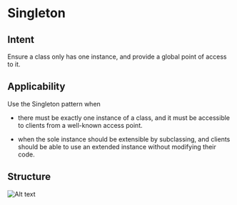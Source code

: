 # Singleton
## Intent
Ensure a class only has one instance, and provide a global point of access to it.
## Applicability

Use the Singleton pattern when

* there must be exactly one instance of a class, and it must be accessible to clients from a well-known access point.

* when the sole instance should be extensible by subclassing, and clients should be able to use an extended instance without modifying their code.
## Structure
![Alt text](https://www.cs.unc.edu/~stotts/GOF/hires/Pictures/singl014.gif)
